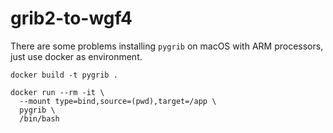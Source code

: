 # grib2-to-wgf4

There are some problems installing `pygrib` on macOS with ARM processors,
just use docker as environment.

```fish
docker build -t pygrib .

docker run --rm -it \
  --mount type=bind,source=(pwd),target=/app \
  pygrib \
  /bin/bash
```
